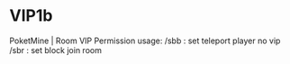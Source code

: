# VIP1b
PoketMine | Room VIP Permission
usage:
  /sbb
      : set teleport player no vip
  /sbr
      : set block join room
